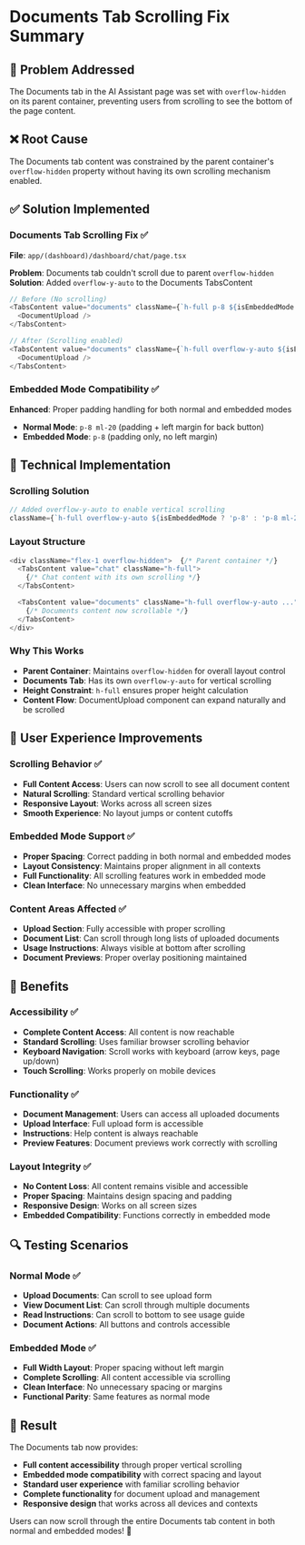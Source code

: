 # Documents Tab Scrolling Fix Summary

## 🎯 Problem Addressed
The Documents tab in the AI Assistant page was set with `overflow-hidden` on its parent container, preventing users from scrolling to see the bottom of the page content.

## ❌ Root Cause
The Documents tab content was constrained by the parent container's `overflow-hidden` property without having its own scrolling mechanism enabled.

## ✅ Solution Implemented

### **Documents Tab Scrolling Fix** ✅
**File**: `app/(dashboard)/dashboard/chat/page.tsx`

**Problem**: Documents tab couldn't scroll due to parent `overflow-hidden`
**Solution**: Added `overflow-y-auto` to the Documents TabsContent

```typescript
// Before (No scrolling)
<TabsContent value="documents" className={`h-full p-8 ${isEmbeddedMode ? '' : 'ml-20'}`}>
  <DocumentUpload />
</TabsContent>

// After (Scrolling enabled)
<TabsContent value="documents" className={`h-full overflow-y-auto ${isEmbeddedMode ? 'p-8' : 'p-8 ml-20'}`}>
  <DocumentUpload />
</TabsContent>
```

### **Embedded Mode Compatibility** ✅
**Enhanced**: Proper padding handling for both normal and embedded modes
- **Normal Mode**: `p-8 ml-20` (padding + left margin for back button)
- **Embedded Mode**: `p-8` (padding only, no left margin)

## 🔧 Technical Implementation

### **Scrolling Solution**
```typescript
// Added overflow-y-auto to enable vertical scrolling
className={`h-full overflow-y-auto ${isEmbeddedMode ? 'p-8' : 'p-8 ml-20'}`}
```

### **Layout Structure**
```typescript
<div className="flex-1 overflow-hidden">  {/* Parent container */}
  <TabsContent value="chat" className="h-full">
    {/* Chat content with its own scrolling */}
  </TabsContent>

  <TabsContent value="documents" className="h-full overflow-y-auto ...">
    {/* Documents content now scrollable */}
  </TabsContent>
</div>
```

### **Why This Works**
- **Parent Container**: Maintains `overflow-hidden` for overall layout control
- **Documents Tab**: Has its own `overflow-y-auto` for vertical scrolling
- **Height Constraint**: `h-full` ensures proper height calculation
- **Content Flow**: DocumentUpload component can expand naturally and be scrolled

## 🎨 User Experience Improvements

### **Scrolling Behavior** ✅
- **Full Content Access**: Users can now scroll to see all document content
- **Natural Scrolling**: Standard vertical scrolling behavior
- **Responsive Layout**: Works across all screen sizes
- **Smooth Experience**: No layout jumps or content cutoffs

### **Embedded Mode Support** ✅
- **Proper Spacing**: Correct padding in both normal and embedded modes
- **Layout Consistency**: Maintains proper alignment in all contexts
- **Full Functionality**: All scrolling features work in embedded mode
- **Clean Interface**: No unnecessary margins when embedded

### **Content Areas Affected** ✅
- **Upload Section**: Fully accessible with proper scrolling
- **Document List**: Can scroll through long lists of uploaded documents
- **Usage Instructions**: Always visible at bottom after scrolling
- **Document Previews**: Proper overlay positioning maintained

## 🚀 Benefits

### **Accessibility** ✅
- **Complete Content Access**: All content is now reachable
- **Standard Scrolling**: Uses familiar browser scrolling behavior
- **Keyboard Navigation**: Scroll works with keyboard (arrow keys, page up/down)
- **Touch Scrolling**: Works properly on mobile devices

### **Functionality** ✅
- **Document Management**: Users can access all uploaded documents
- **Upload Interface**: Full upload form is accessible
- **Instructions**: Help content is always reachable
- **Preview Features**: Document previews work correctly with scrolling

### **Layout Integrity** ✅
- **No Content Loss**: All content remains visible and accessible
- **Proper Spacing**: Maintains design spacing and padding
- **Responsive Design**: Works on all screen sizes
- **Embedded Compatibility**: Functions correctly in embedded mode

## 🔍 Testing Scenarios

### **Normal Mode** ✅
- **Upload Documents**: Can scroll to see upload form
- **View Document List**: Can scroll through multiple documents
- **Read Instructions**: Can scroll to bottom to see usage guide
- **Document Actions**: All buttons and controls accessible

### **Embedded Mode** ✅
- **Full Width Layout**: Proper spacing without left margin
- **Complete Scrolling**: All content accessible via scrolling
- **Clean Interface**: No unnecessary spacing or margins
- **Functional Parity**: Same features as normal mode

## 🚀 Result

The Documents tab now provides:
- **Full content accessibility** through proper vertical scrolling
- **Embedded mode compatibility** with correct spacing and layout
- **Standard user experience** with familiar scrolling behavior
- **Complete functionality** for document upload and management
- **Responsive design** that works across all devices and contexts

Users can now scroll through the entire Documents tab content in both normal and embedded modes! 🎉